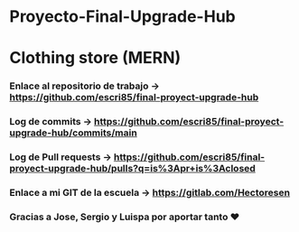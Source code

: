 # Proyecto-Final-Upgrade-Hub
# Clothing store (MERN)

### Enlace al repositorio de trabajo -> https://github.com/escri85/final-proyect-upgrade-hub
### Log de commits -> https://github.com/escri85/final-proyect-upgrade-hub/commits/main
### Log de Pull requests -> https://github.com/escri85/final-proyect-upgrade-hub/pulls?q=is%3Apr+is%3Aclosed


### Enlace a mi GIT de la escuela -> https://gitlab.com/Hectoresen

### Gracias a Jose, Sergio y Luispa por aportar tanto ❤️

